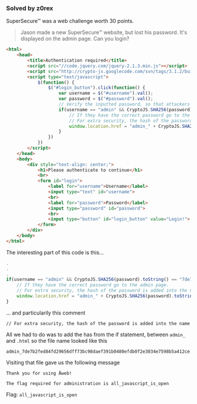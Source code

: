 ### Solved by z0rex

SuperSecure™ was a web challenge worth 30 points.

> Jason made a new SuperSecure™ website, but lost his password. It's displayed
> on the admin page. Can you login? 

```html
<html>
    <head>
        <title>Authentication required</title>
        <script src="//code.jquery.com/jquery-2.1.3.min.js"></script>
        <script src="http://crypto-js.googlecode.com/svn/tags/3.1.2/build/rollups/sha256.js"></script>
        <script type="text/javascript">
            $(function() {
                $("#login_button").click(function() {
                    var username = $("#username").val();
                    var password = $("#password").val();
                    // Verify the inputted password, so that attackers can't get in
                    if(username == "admin" && CryptoJS.SHA256(password).toString() == "7de7b2fed84fd29656dff73bc98daef391b0480efdb0f2e3034e7598b5a412ce") {
                        // If they have the correct password go to the admin page.
                        // For extra security, the hash of the password is added into the name
                        window.location.href = "admin_" + CryptoJS.SHA256(password).toString() + ".html";
                    }
                })
            })
        </script>
    </head>
    <body>
        <div style="text-align: center;">
            <h1>Please authenticate to continue</h1>
            <br>
            <form id="login">
                <label for="username">Username</label>
                <input type="text" id="username">
                <br>
                <label for="password">Password</label>
                <input type="password" id="password">
                <br>
                <input type="button" id="login_button" value="Login!">
            </form>
        </div>
    </body>
</html>
```

The interesting part of this code is this...

```javascript
.
.
.
if(username == "admin" && CryptoJS.SHA256(password).toString() == "7de7b2fed84fd29656dff73bc98daef391b0480efdb0f2e3034e7598b5a412ce") {
    // If they have the correct password go to the admin page.
    // For extra security, the hash of the password is added into the name
    window.location.href = "admin_" + CryptoJS.SHA256(password).toString() + ".html";
}
```

... and particularily this comment

```
// For extra security, the hash of the password is added into the name
```

All we had to do was to add the has from the if statement, between `admin_` and 
`.html` so the file name looked like this

```
admin_7de7b2fed84fd29656dff73bc98daef391b0480efdb0f2e3034e7598b5a412ce.html
```

Visiting that file gave us the following message

```
Thank you for using Åweb!

The flag required for administration is all_javascript_is_open
```

Flag: `all_javascript_is_open`